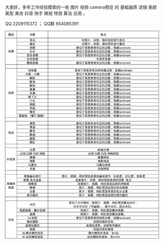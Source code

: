 大家好，多年工作经验摸索的一些 图片 视频 camera预览 的 基础画质 滤镜 美颜 美型 美妆 抖音 快手 微视 特效 算法 应用 。

QQ   2209115372  ；    QQ群  654085391

![Image text](https://raw.githubusercontent.com/LiaoSu/Beauty/master/list.png)

